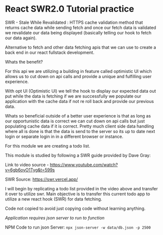 # React SWR2.0 Tutorial practice

SWR - Stale While Revalidated : HTTPS cache validation method that returns cache data while sending fetch and once our fetch data is validated we revalidate our data being displayed (basically telling our hook to fetch our data again).

Alternative to fetch and other data fetching apis that we can use to create a back end in our react fullstack development.

Whats the benefit?

For this api we are utilizing a building in feature called optimistic UI which allows us to cut down on api calls and provide a unique and fulfilling user experience.

With opt UI (Optimistic UI) we tell the hook to display our expected data out put while the data is fetching if we are successfully we populate our application with the cache data if not re roll back and provide our previous data.

Whats so beneficial outside of a better user experience is that as long as our opportunistic data is correct we can cut down on api calls but just populating cache data if it is correct. Pretty much client side data handling where all is done is that the data is send to the server so its up to date next login or separate login in in a different browser or instance.

For this module we are creating a todo list.

This module is studied by following a SWR guide provided by Dave Gray:

Link to video source - https://www.youtube.com/watch?v=6gb6oyO1Tyg&t=599s

SWR Source: https://swr.vercel.app/

I will begin by replicating a todo list provided in the video above and transfer it over to utilize swr. Main objective is to transfer this current todo app to utilize a new react hook (SWR) for data fetching.

Code not copied to avoid just copying code without learning anything.

_Application requires json server to run to function_

NPM Code to run json Server:
`npx json-server -w data/db.json -p 2500`
